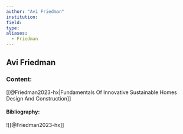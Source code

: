 ```yaml
---
author: "Avi Friedman"
institution:
field:
type:
aliases:
  - Friedman
---
```


## Avi Friedman

### Content:
[[@Friedman2023-hx|Fundamentals Of Innovative Sustainable Homes Design And Construction]]

#### Bibliography:

![[@Friedman2023-hx]]